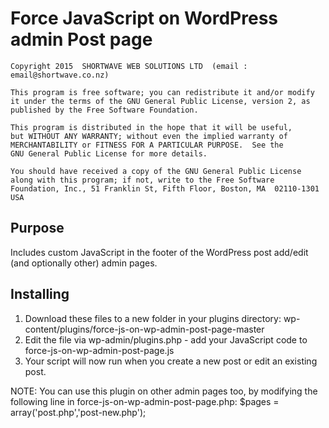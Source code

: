 # Force JavaScript on WordPress admin Post page

	Copyright 2015  SHORTWAVE WEB SOLUTIONS LTD  (email : email@shortwave.co.nz)

    This program is free software; you can redistribute it and/or modify
    it under the terms of the GNU General Public License, version 2, as 
    published by the Free Software Foundation.

    This program is distributed in the hope that it will be useful,
    but WITHOUT ANY WARRANTY; without even the implied warranty of
    MERCHANTABILITY or FITNESS FOR A PARTICULAR PURPOSE.  See the
    GNU General Public License for more details.

    You should have received a copy of the GNU General Public License
    along with this program; if not, write to the Free Software
    Foundation, Inc., 51 Franklin St, Fifth Floor, Boston, MA  02110-1301  USA
 

Purpose
-------

Includes custom JavaScript in the footer of the WordPress post add/edit (and optionally other) admin pages. 
 
    
Installing
----------

1. Download these files to a new folder in your plugins directory: wp-content/plugins/force-js-on-wp-admin-post-page-master
2. Edit the file via wp-admin/plugins.php - add your JavaScript code to force-js-on-wp-admin-post-page.js 
3. Your script will now run when you create a new post or edit an existing post.

NOTE: You can use this plugin on other admin pages too, by modifying the following line in force-js-on-wp-admin-post-page.php:
	$pages = array('post.php','post-new.php');